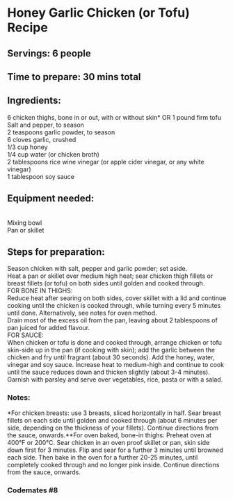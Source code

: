 # Honey Garlic Chicken (or Tofu) Recipe

## Servings: 6 people

## Time to prepare: 30 mins total

## Ingredients:
  6 chicken thighs, bone in or out, with or without skin*
  OR 1 pound firm tofu
  <br>Salt and pepper, to season
<br>2 teaspoons garlic powder, to season
<br>6 cloves garlic, crushed
<br>1/3 cup honey
<br>1/4 cup water (or chicken broth)
<br>2 tablespoons rice wine vinegar (or apple cider vinegar, or any white vinegar)
<br>1 tablespoon soy sauce

## Equipment needed:
<br>Mixing bowl
<br>Pan or skillet

## Steps for preparation:
Season chicken with salt, pepper and garlic powder; set aside.
<br>Heat a pan or skillet over medium high heat; sear chicken thigh fillets or breast fillets (or tofu) on both sides until golden and cooked through.
<br>FOR BONE IN THIGHS:
<br>Reduce heat after searing on both sides, cover skillet with a lid and continue cooking until the chicken is cooked through, while turning every 5 minutes until done. Alternatively, see notes for oven method.
<br>Drain most of the excess oil from the pan, leaving about 2 tablespoons of pan juiced for added flavour.
<br>FOR SAUCE:
<br>When chicken or tofu is done and cooked through, arrange chicken or tofu skin-side up in the pan (if cooking with skin); add the garlic between the chicken and fry until fragrant (about 30 seconds). Add the honey, water, vinegar and soy sauce. Increase heat to medium-high and continue to cook until the sauce reduces down and thicken slightly (about 3-4 minutes).
<br>Garnish with parsley and serve over vegetables, rice, pasta or with a salad.

### Notes:
*For chicken breasts: use 3 breasts, sliced horizontally in half. Sear breast fillets on each side until golden and cooked through (about 6 minutes per side, depending on the thickness of your fillets). Continue directions from the sauce, onwards.**For oven baked, bone-in thighs: Preheat oven at 400°F or 200°C. Sear chicken in an oven proof skillet or pan, skin side down first for 3 minutes. Flip and sear for a further 3 minutes until browned each side. Then bake in the oven for a further 20-25 minutes, until completely cooked through and no longer pink inside. Continue directions from the sauce, onwards.

### Codemates #8
